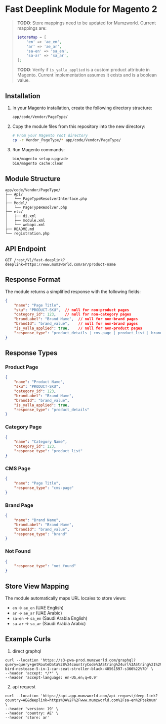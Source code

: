 # Fast Deeplink Module for Magento 2

> **TODO**: Store mappings need to be updated for Mumzworld. Current mappings are:
> ```php
> $storeMap = [
>     'en' => 'ae_en',
>     'ar' => 'ae_ar',
>     'sa-en' => 'sa_en',
>     'sa-ar' => 'sa_ar',
> ];
> ```
>
> **TODO**: Verify if `is_yalla_applied` is a custom product attribute in Magento. Current implementation assumes it exists and is a boolean value.

## Installation

1. In your Magento installation, create the following directory structure:
   ```bash
   app/code/Vendor/PageType/
   ```

2. Copy the module files from this repository into the new directory:
   ```bash
   # From your Magento root directory
   cp -r Vendor_PageType/* app/code/Vendor/PageType/
   ```

3. Run Magento commands:
   ```bash
   bin/magento setup:upgrade
   bin/magento cache:clean
   ```

## Module Structure

```
app/code/Vendor/PageType/
├── Api/
│   └── PageTypeResolverInterface.php
├── Model/
│   └── PageTypeResolver.php
├── etc/
│   ├── di.xml
│   ├── module.xml
│   └── webapi.xml
├── README.md
└── registration.php
```

## API Endpoint

```
GET /rest/V1/fast-deeplink?deeplink=https://www.mumzworld.com/ar/product-name
```

## Response Format

The module returns a simplified response with the following fields:

```json
{
    "name": "Page Title",
    "sku": "PRODUCT-SKU",  // null for non-product pages
    "category_id": 123,    // null for non-category pages
    "brandLabel": "Brand Name",  // null for non-brand pages
    "brandId": "brand_value",    // null for non-brand pages
    "is_yalla_applied": true,    // null for non-product pages
    "response_type": "product_details | cms-page | product_list | brand"
}
```

## Response Types

### Product Page
```json
{
    "name": "Product Name",
    "sku": "PRODUCT-SKU",
    "category_id": 123,
    "brandLabel": "Brand Name",
    "brandId": "brand_value",
    "is_yalla_applied": true,
    "response_type": "product_details"
}
```

### Category Page
```json
{
    "name": "Category Name",
    "category_id": 123,
    "response_type": "product_list"
}
```

### CMS Page
```json
{
    "name": "Page Title",
    "response_type": "cms-page"
}
```

### Brand Page
```json
{
    "name": "Brand Name",
    "brandLabel": "Brand Name",
    "brandId": "brand_value",
    "response_type": "brand"
}
```

### Not Found
```json
{
    "response_type": "not_found"
}
```

## Store View Mapping

The module automatically maps URL locales to store views:
- `en` → `ae_en` (UAE English)
- `ar` → `ae_ar` (UAE Arabic)
- `sa-en` → `sa_en` (Saudi Arabia English)
- `sa-ar` → `sa_ar` (Saudi Arabia Arabic)

## Example Curls

1. direct graphql
```
curl --location 'https://s3-pwa-prod.mumzworld.com/graphql?query=query+getRouteData%28%24countryCode%3AString%24url%3AString%21%29%7Broute%28url%3A%24url%29%7Bredirect_code+relative_url+type+...on+BrandPage%7Battribute_code+brandInfo%7Battribute_option_text+description+image+label+meta_description+meta_title+option_id+__typename%7D__typename%7D...on+CmsPage%7Bcontent+content_heading+identifier+is_strapi_enabled+meta_description+meta_title+title+__typename%7D...on+CategoryTree%7Bbreadcrumbs%7Bcategory_id+category_name+category_url_key+category_url_path+__typename%7DcategoryDescription%3Adescription+display_mode+id+image+meta_description+meta_title+name+url_key+uid+__typename%7D...on+ProductInterface%7Bamrma_default_resolution_period+brand+brand_info%7Bimg_src+title+url+__typename%7Dcategories%7Bbreadcrumbs%7Bcategory_id+category_name+category_url_key+category_url_path+__typename%7Dlevel+id+name+url_path+url_key+__typename%7Dcautions+cross_border_product%28countryCode%3A%24countryCode%29%7Bis_allowed+disallow_countries+__typename%7Ddescription%7Bhtml+__typename%7Ddimensions+features+id+is_yalla+media_gallery%7Bdisabled+label+position+url+__typename%7Dmedia_gallery_entries%7Bdisabled+file+id+label+position+uid+__typename%7Dmeta_description+meta_title+name+pkgdimensions+price%7BregularPrice%7Bamount%7Bcurrency+value+__typename%7D__typename%7D__typename%7Dprice_range%7Bminimum_price%7Bdiscount%7Bamount_off+percent_off+__typename%7Dfinal_price%7Bcurrency+value+__typename%7Dregular_price%7Bcurrency+value+__typename%7D__typename%7D__typename%7Dbase_price_range%7Bminimum_price%7Bfinal_price%7Bcurrency+value+__typename%7Dregular_price%7Bcurrency+value+__typename%7D__typename%7D__typename%7Dusd_price_range%7Bminimum_price%7Bfinal_price%7Bcurrency+value+__typename%7D__typename%7D__typename%7Dproduct_label%7Bactive_from+active_to+background_color+label_id+label_text+name+text_color+__typename%7Drating_summary+recom_age+review_count+reviews%7Bitems%7Baverage_rating+created_at+nickname+ratings_breakdown%7Bname+value+__typename%7Dtext+__typename%7Dpage_info%7Bpage_size+total_pages+__typename%7D__typename%7Dshipping_weight+sku+small_image%7Burl+__typename%7Dstock_status+uid+url_key+...on+PhysicalProductInterface%7Bweight+__typename%7D...on+SimpleProduct%7Boptions%7Boption_id+required+title+uid+...on+CustomizableFieldOption%7Bsort_order+title+value%7Bmax_characters+price+price_type+sku+uid+__typename%7D__typename%7D...on+CustomizableAreaOption%7Bsort_order+title+value%7Bmax_characters+price+price_type+sku+uid+__typename%7D__typename%7D...on+CustomizableDropDownOption%7Bsort_order+title+values%3Avalue%7Boption_type_id+price+price_type+sku+sort_order+title+uid+__typename%7D__typename%7D...on+CustomizableRadioOption%7Bsort_order+title+values%3Avalue%7Boption_type_id+price+price_type+sku+sort_order+title+uid+__typename%7D__typename%7D__typename%7D__typename%7D...on+BundleProduct%7Bbundle_price_without_options+items%7Boption_id+options%7Bid+is_default+label+option_price_with_tax+position+price+price_type+product%7Bid+sku+stock_status+__typename%7Dquantity+uid+__typename%7Drequired+title+uid+__typename%7D__typename%7D...on+ConfigurableProduct%7Bconfigurable_options%7Badditional_data%7Bswatch_input_type+update_product_preview_image+use_product_image_for_swatch+__typename%7Dattribute_code+attribute_id+frontend_input+id+label+values%7Bdefault_label+label+store_label+swatch_data%7B...on+ImageSwatchData%7Bthumbnail+__typename%7Dvalue+__typename%7Dvalue_index+uid+use_default_value+__typename%7D__typename%7Doptions%7Boption_id+required+title+uid+...on+CustomizableFieldOption%7Bsort_order+title+value%7Bmax_characters+price+price_type+sku+uid+__typename%7D__typename%7D...on+CustomizableAreaOption%7Bsort_order+title+value%7Bmax_characters+price+price_type+sku+uid+__typename%7D__typename%7D...on+CustomizableDropDownOption%7Bsort_order+title+values%3Avalue%7Boption_type_id+price+price_type+sku+sort_order+title+uid+__typename%7D__typename%7D...on+CustomizableRadioOption%7Bsort_order+title+values%3Avalue%7Boption_type_id+price+price_type+sku+sort_order+title+uid+__typename%7D__typename%7D__typename%7Dusd_price_range%7Bminimum_price%7Bfinal_price%7Bcurrency+value+__typename%7D__typename%7D__typename%7Dvariants%7Battributes%7Bcode+uid+value_index+__typename%7Dproduct%7Bid+is_yalla+media_gallery%7Bdisabled+label+position+url+__typename%7Dmedia_gallery_entries%7Bdisabled+file+id+label+position+uid+__typename%7Dsku+stock_status+price%7BregularPrice%7Bamount%7Bcurrency+value+__typename%7D__typename%7D__typename%7Dprice_range%7Bminimum_price%7Bdiscount%7Bamount_off+percent_off+__typename%7Dfinal_price%7Bcurrency+value+__typename%7Dregular_price%7Bcurrency+value+__typename%7D__typename%7D__typename%7Dbase_price_range%7Bminimum_price%7Bfinal_price%7Bcurrency+value+__typename%7D__typename%7D__typename%7Dusd_price_range%7Bminimum_price%7Bfinal_price%7Bcurrency+value+__typename%7D__typename%7D__typename%7D__typename%7D__typename%7D__typename%7D%7D&operationName=getRouteData&variables=%7B%22countryCode%22%3A%22AE%22%2C%22url%22%3A%22%2Fbumble-bird-nestease-5-in-1-car-seat-stroller-black-40561597-s366%22%7D' \
--header 'accept: */*' \
--header 'accept-language: en-US,en;q=0.9'
```

2. api request
```
curl --location 'https://api.app.mumzworld.com/api-request/deep-link?country=AE&deeplink=https%3A%2F%2Fwww.mumzworld.com%2Fsa-en%2Fteknum' \
--header 'version: 19' \
--header 'country: AE' \
--header 'store: ar'
``` 